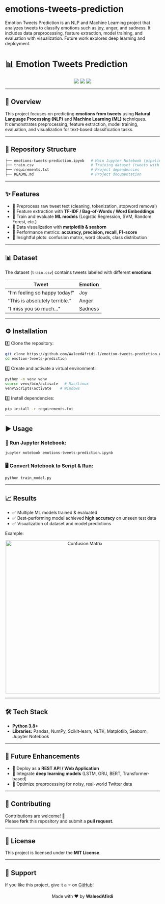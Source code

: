 # emotions-tweets-prediction
Emotion Tweets Prediction is an NLP and Machine Learning project that analyzes tweets to classify emotions such as joy, anger, and sadness. It includes data preprocessing, feature extraction, model training, and evaluation with visualization. Future work explores deep learning and deployment.


# 📊 Emotion Tweets Prediction

<p align="center">
  <img src="https://img.shields.io/badge/Machine%20Learning-NLP-blue?style=for-the-badge">
  <img src="https://img.shields.io/badge/Status-Active-success?style=for-the-badge">
  <img src="https://img.shields.io/github/license/your-username/emotion-tweets-prediction?style=for-the-badge">
</p>

---

## 🌟 Overview

This project focuses on predicting **emotions from tweets** using **Natural Language Processing (NLP)** and **Machine Learning (ML)** techniques.  
It demonstrates preprocessing, feature extraction, model training, evaluation, and visualization for text-based classification tasks.

---

## 📁 Repository Structure

```bash
├── emotions-tweets-prediction.ipynb   # Main Jupyter Notebook (pipeline, models, evaluation)
├── train.csv                          # Training dataset (tweets with labels)
├── requirements.txt                   # Project dependencies
├── README.md                          # Project documentation
```

---

## ✨ Features

- 🔹 Preprocess raw tweet text (cleaning, tokenization, stopword removal)  
- 🔹 Feature extraction with **TF-IDF / Bag-of-Words / Word Embeddings**  
- 🔹 Train and evaluate **ML models** (Logistic Regression, SVM, Random Forest, etc.)  
- 🔹 Data visualization with **matplotlib & seaborn**  
- 🔹 Performance metrics: **accuracy, precision, recall, F1-score**  
- 🔹 Insightful plots: confusion matrix, word clouds, class distribution  

---

## 📊 Dataset

The dataset (`train.csv`) contains tweets labeled with different **emotions**.

| Tweet                          | Emotion   |
|--------------------------------|-----------|
| "I’m feeling so happy today!"  | Joy       |
| "This is absolutely terrible." | Anger     |
| "I miss you so much..."        | Sadness   |

---

## ⚙️ Installation

1️⃣ Clone the repository:  
```bash
git clone https://github.com/WaleedAfridi-1/emotion-tweets-prediction.git
cd emotion-tweets-prediction
```

2️⃣ Create and activate a virtual environment:  
```bash
python -m venv venv
source venv/bin/activate   # Mac/Linux
venv\Scripts\activate    # Windows
```

3️⃣ Install dependencies:  
```bash
pip install -r requirements.txt
```

---

## ▶️ Usage

### 📓 Run Jupyter Notebook:
```bash
jupyter notebook emotions-tweets-prediction.ipynb
```

### 🖥️ Convert Notebook to Script & Run:
```bash
python train_model.py
```

---

## 📈 Results

- ✅ Multiple ML models trained & evaluated  
- ✅ Best-performing model achieved **high accuracy** on unseen test data  
- ✅ Visualization of dataset and model predictions  

Example:  

<p align="center">
  <img src="https://user-images.githubusercontent.com/0000000/confusion_matrix_example.png" alt="Confusion Matrix" width="500">
</p>

---

## 🛠️ Tech Stack

- **Python 3.8+**
- **Libraries:** Pandas, NumPy, Scikit-learn, NLTK, Matplotlib, Seaborn, Jupyter Notebook

---

## 🚀 Future Enhancements

- 🔹 Deploy as a **REST API / Web Application**  
- 🔹 Integrate **deep learning models** (LSTM, GRU, BERT, Transformer-based)  
- 🔹 Optimize preprocessing for noisy, real-world Twitter data  

---

## 🤝 Contributing

Contributions are welcome! 🎉  
Please **fork** this repository and submit a **pull request**.

---

## 📜 License

This project is licensed under the **MIT License**.

---

## 🌟 Support

If you like this project, give it a ⭐ on [GitHub](https://github.com/WaleedAfridi-1/emotion-tweets-prediction)!

<p align="center">
  Made with ❤️ by <b>WaleedAfirdi</b>
</p>
